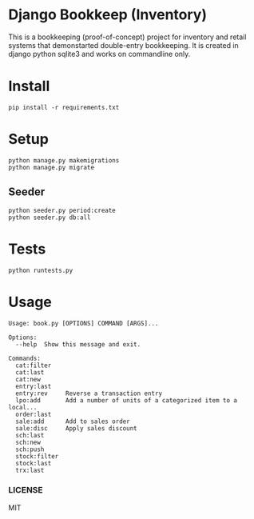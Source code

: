 Django Bookkeep (Inventory)
===

This is a bookkeeping (proof-of-concept) project for inventory and retail systems that demonstarted 
double-entry bookkeeping. It is created in django python sqlite3 and works on commandline only.


# Install
```
pip install -r requirements.txt
```

# Setup
```
python manage.py makemigrations
python manage.py migrate
```

## Seeder
```
python seeder.py period:create
python seeder.py db:all
```

# Tests
```
python runtests.py
```

# Usage
```
Usage: book.py [OPTIONS] COMMAND [ARGS]...                                  
                                                                            
Options:                                                                    
  --help  Show this message and exit.                                       
                                                                            
Commands:                                                                   
  cat:filter                                                                
  cat:last                                                                  
  cat:new                                                                   
  entry:last                                                                
  entry:rev     Reverse a transaction entry                                 
  lpo:add       Add a number of units of a categorized item to a local...   
  order:last                                                                
  sale:add      Add to sales order                                          
  sale:disc     Apply sales discount                                        
  sch:last                                                                  
  sch:new                                                                   
  sch:push                                                                  
  stock:filter                                                              
  stock:last                                                                
  trx:last                                                                  
```

### LICENSE

MIT